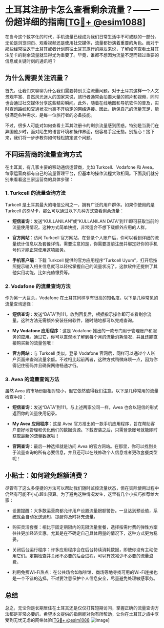 # 土耳其注册卡怎么查看剩余流量？——一份超详细的指南[[TG💪+ @esim1088](https://t.me/s/esim1088)]

在当今这个数字化的时代，手机流量已经成为我们日常生活中不可或缺的一部分。无论是浏览网页、观看视频还是使用社交媒体，流量都扮演着重要的角色。而对于那些经常往返于土耳其或者计划前往土耳其旅行的朋友来说，了解如何查看土耳其注册卡的剩余流量就显得尤为重要了。毕竟，谁都不想因为流量不足而错过重要的信息或关键时刻的通讯吧？

## 为什么需要关注流量？

首先，让我们来聊聊为什么我们需要特别关注流量问题。对于土耳其这样一个人文景观丰富、自然风光迷人的国家来说，旅行者通常会拍摄大量的照片和视频，同时也会通过社交媒体分享这些精彩瞬间。此外，随着在线地图和导航软件的普及，实时查询路线和交通状况也离不开稳定的网络连接。因此，确保自己的流量充足，能够满足各种需求，是每一位旅行者的必备技能。

不过，很多人可能对如何查看土耳其注册卡的剩余流量感到困惑。特别是当我们在异国他乡时，面对陌生的语言环境和操作界面，很容易手足无措。别担心！接下来，我们将一步步教你如何轻松搞定这个问题。

## 不同运营商的流量查询方式

在土耳其，有几家主要的移动通信运营商，比如 Turkcell、Vodafone 和 Avea。每家运营商都有自己的流量管理平台，但基本的操作流程大致相同。下面我们就分别来看看这三家运营商的具体步骤：

### 1. Turkcell 的流量查询方法

Turkcell 是土耳其最大的电信公司之一，拥有广泛的用户群体。如果你使用的是 Turkcell 的SIM卡，那么可以通过以下几种方式查看剩余流量：

- **短信查询**：发送“KULLANILAN”或“KULLANILAN DATA”到111即可获取当前的流量使用情况。这种方式简单快捷，非常适合不想下载额外应用的人群。
  
- **官方网站**：访问 Turkcell 官方网站，在登录个人账户后，你可以看到详细的流量统计信息以及套餐详情。需要注意的是，你需要提前注册并绑定好你的手机号码才能正常使用这项服务。

- **手机客户端**：下载 Turkcell 提供的官方应用程序“Turkcell Uyum”，打开后按照提示输入相关信息就可以轻松掌握自己的流量状况了。这款软件还提供了其他实用功能，比如充值缴费等。

### 2. Vodafone 的流量查询方法

作为另一大巨头，Vodafone 在土耳其同样享有很高的知名度。以下是几种常见的流量查询途径：

- **短信查询**：发送“DATA”到111。收到回复后，根据指示操作即可查看剩余流量。这种方法无需额外安装任何软件，随时随地都可以完成查询。

- **My Vodafone 应用程序**：这是 Vodafone 推出的一款专门用于管理账户和服务的应用。通过它，你可以直观地了解到每个月的流量消耗情况，并且还能直接购买新的流量包哦！

- **官方网站**：与 Turkcell 类似，登录 Vodafone 官网后，同样可以通过个人账户页面来查询流量余额。不过相比起前两者，这种方式稍微麻烦一点，因为你得记住密码并且确保网络畅通才行。

### 3. Avea 的流量查询方法

虽然 Avea 的市场份额相对较小，但它依然值得我们注意。以下是几种常用的流量检查手段：

- **短信查询**：发送“DATA”到111。与上述两家公司一样，Avea 也会以短信的形式返回你的流量使用记录。

- **My Avea 应用程序**：这是 Avea 官方推出的一款手机应用程序，旨在帮助客户更好地管理和优化他们的数据资源。下载安装之后，只需登录账号就能即时获取最新的流量数据啦！

- **官网查询**：最后一种选择就是访问 Avea 的官方网站。在那里，你可以找到关于流量查询的所有必要信息，并且还可以在线修改个人信息或者更改套餐类型呢！

## 小贴士：如何避免超额消费？

尽管有了这么多便捷的方法可以帮助我们随时监控流量状态，但在实际使用过程中仍然有可能不小心超出预算。为了避免这种情况发生，这里有几个小技巧推荐给大家：

- 设置提醒：大多数运营商都允许用户设置流量限额警告。一旦达到预设值，系统就会自动发送通知，提醒你及时补充流量。

- 购买灵活套餐：相比于固定期限内的无限流量套餐，选择按需付费的弹性方案往往更加经济实惠。尤其是在不确定自己具体用量的情况下，这种方式更为稳妥。

- 关闭后台运行程序：许多应用程序会在后台持续消耗数据，即使你没有主动使用它们。定期检查并关闭不必要的后台进程，可以有效减少不必要的流量浪费。

- 利用免费Wi-Fi热点：在公共场合如咖啡馆、商场等地寻找可用的Wi-Fi连接也是一个不错的选择。不过要注意保护个人信息安全，尽量避免处理敏感事务。

## 总结

总之，无论你是长期居住在土耳其还是仅仅打算短期访问，掌握正确的流量查询方法都是非常必要的。希望本文提供的指南能对你有所帮助，让你在土耳其之旅中享受到无忧无虑的网络体验[[TG💪+ @esim1088](https://t.me/s/esim1088) ![Image](https://i.postimg.cc/4NQfJmqS/Snipaste-2025-05-13-00-14-12.png)]